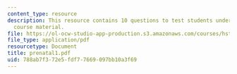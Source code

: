 ```yaml
---
content_type: resource
description: This resource contains 10 questions to test students understanding of
  course material.
file: https://ol-ocw-studio-app-production.s3.amazonaws.com/courses/hst-071-human-reproductive-biology-fall-2005/788ab7f372e5fdf77669097bb10a3f69_prenatal1.pdf
file_type: application/pdf
resourcetype: Document
title: prenatal1.pdf
uid: 788ab7f3-72e5-fdf7-7669-097bb10a3f69
---
```

